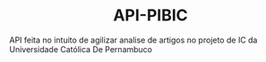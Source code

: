 <h1 align="center">API-PIBIC</h1>

<p>
API feita no intuito de agilizar analise de artigos no projeto de IC da Universidade Católica De Pernambuco
</p>